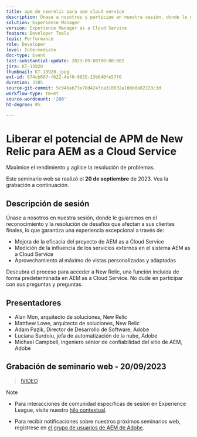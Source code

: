 ```yaml
---
title: apm de newrelic para aem cloud service
description: Únase a nosotros y participe en nuestra sesión, donde le guiaremos en el reconocimiento y la solución de los desafíos que afectan a sus clientes finales, lo que garantiza una experiencia excepcional al mejorar la eficacia de su proyecto de AEM as a Cloud Service, medir la influencia de los servicios externos para su sistema de AEM as a Cloud Service y sacar el máximo partido de las vistas personalizadas. Descubra el proceso para acceder a New Relic, una función incluida de forma predeterminada en AEM as a Cloud Service. No dude en participar con sus preguntas y preguntas.
solution: Experience Manager
version: Experience Manager as a Cloud Service
feature: Developer Tools
topic: Performance
role: Developer
level: Intermediate
doc-type: Event
last-substantial-update: 2023-09-08T00:00:00Z
jira: KT-13920
thumbnail: KT-13920.jpeg
exl-id: 874cb607-f622-4ef0-9835-13b640fe57f6
duration: 3385
source-git-commit: 5c946ab73e78d4243ca310032a10bb8e82228c3d
workflow-type: tm+mt
source-wordcount: '280'
ht-degree: 0%

---
```


# Liberar el potencial de APM de New Relic para AEM as a Cloud Service

Maximice el rendimiento y agilice la resolución de problemas.

Este seminario web se realizó el **20 de septiembre** de 2023. Vea la grabación a continuación.

## Descripción de sesión

Únase a nosotros en nuestra sesión, donde le guiaremos en el reconocimiento y la resolución de desafíos que afectan a sus clientes finales, lo que garantiza una experiencia excepcional a través de:

* Mejora de la eficacia del proyecto de AEM as a Cloud Service
* Medición de la influencia de los servicios externos en el sistema AEM as a Cloud Service
* Aprovechamiento al máximo de vistas personalizadas y adaptadas

Descubra el proceso para acceder a New Relic, una función incluida de forma predeterminada en AEM as a Cloud Service. No dude en participar con sus preguntas y preguntas.

## Presentadores

* Alan Mon, arquitecto de soluciones, New Relic
* Matthew Lowe, arquitecto de soluciones, New Relic
* Adam Pazik, Director de Desarrollo de Software, Adobe
* Luciana Surdoiu, jefa de automatización de la nube, Adobe
* Michael Campbell, ingeniero sénior de confiabilidad del sitio de AEM, Adobe

## Grabación de seminario web - 20/09/2023

>[!VIDEO](https://video.tv.adobe.com/v/3424439/)

>[!NOTE]
>
>* Para interacciones de comunidad específicas de sesión en Experience League, visite nuestro [hilo contextual](https://adobe.ly/3sV67N5).
>
>* Para recibir notificaciones sobre nuestros próximos seminarios web, regístrese en [el grupo de usuarios de AEM de Adobe](https://aem-augs.adobe.com/).
